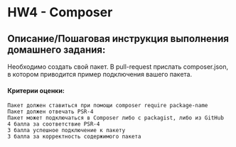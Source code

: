 # HW4 - Composer
 ## Описание/Пошаговая инструкция выполнения домашнего задания:
   
   Необходимо создать свой пакет. В pull-request прислать composer.json, в котором приводится пример подключения вашего пакета.

#### Критерии оценки:
    
    Пакет должен ставиться при помощи composer require package-name
    Пакет должен отвечать PSR-4
    Пакет может подключаться в Composer либо с packagist, либо из GitHub
    4 балла за соответствие PSR-4
    3 балла успешное подключение к пакету
    3 балла за корректность содержимого пакета